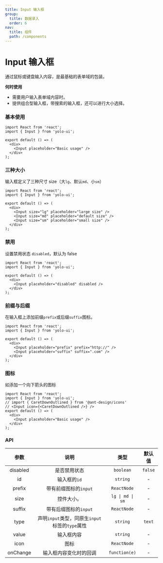 ```yaml
---
title: Input 输入框
group:
  title: 数据录入
  order: 6
nav:
  title: 组件
  path: /components
---
```


# Input 输入框

通过鼠标或键盘输入内容，是最基础的表单域的包装。

**何时使用**

- 需要用户输入表单域内容时。
- 提供组合型输入框，带搜索的输入框，还可以进行大小选择。

### 基本使用

```tsx
import React from 'react';
import { Input } from 'yolo-ui';

export default () => (
  <div>
    <Input placeholder="Basic usage" />
  </div>
);
```

### 三种大小

输入框定义了三种尺寸 size（大`lg`、默认`md`、小`sm`）

```tsx
import React from 'react';
import { Input } from 'yolo-ui';

export default () => (
  <div>
    <Input size="lg" placeholder="large size" />
    <Input size="md" placeholder="default size" />
    <Input size="sm" placeholder="small size" />
  </div>
);
```

### 禁用

设置禁用状态 `disabled`，默认为 false

```tsx
import React from 'react';
import { Input } from 'yolo-ui';

export default () => (
  <div>
    <Input placeholder="disabled" disabled />
  </div>
);
```

### 前缀与后缀

在输入框上添加前缀`prefix`或后缀`suffix`图标。

```tsx
import React from 'react';
import { Input } from 'yolo-ui';

export default () => (
  <div>
    <Input placeholder="prefix" prefix="http://" />
    <Input placeholder="suffix" suffix=".com" />
  </div>
);
```

### 图标

如添加一个向下箭头的图标

```tsx
import React from 'react';
import { Input } from 'yolo-ui';
// import { CaretDownOutlined } from '@ant-design/icons'
// <Input icon={<CaretDownOutlined />} />
export default () => (
  <div>
    <Input placeholder="Basic usage" />
  </div>
);
```

### API

|   参数   |                      说明                      |       类型       | 默认值  |
| :------: | :--------------------------------------------: | :--------------: | :-----: |
| disabled |                  是否禁用状态                  |    `boolean`     | `false` |
|    id    |                  输入框的`id`                  |     `string`     |    -    |
|  prefix  |             带有前缀图标的`input`              |   `ReactNode`    |    -    |
|   size   |                   控件大小。                   | `lg \| md \| sm` |    -    |
|  suffix  |             带有后缀图标的`input`              |   `ReactNode`    |    -    |
|   type   | 声明`input`类型，同原生`input`标签的`type`属性 |     `string`     | `text`  |
|  value   |                   输入框内容                   |     `string`     |    -    |
|   icon   |                      图标                      |   `ReactNode`    |    -    |
| onChange |             输入框内容变化时的回调             |  `function(e)`   |    -    |
